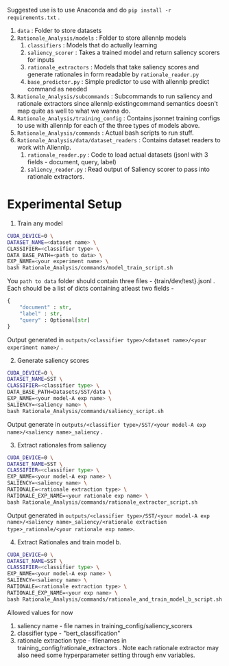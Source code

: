 Suggested use is to use Anaconda and do `pip install -r requirements.txt` .

1. `data` : Folder to store datasets
2. `Rationale_Analysis/models` : Folder to store allennlp models
    1. `classifiers` : Models that do actually learning 
    2. `saliency_scorer` : Takes a trained model and return saliency scorers for inputs
    3. `rationale_extractors` : Models that take saliency scores and generate rationales in form readable by `rationale_reader.py`
    4. `base_predictor.py` : Simple predictor to use with allennlp predict command as needed
3. `Rationale_Analysis/subcommands` : Subcommands to run saliency and rationale extractors since allennlp existingcommand semantics doesn't map quite as well to what we wanna do.
4. `Rationale_Analysis/training_config` : Contains jsonnet training configs to use with allennlp for each of the three types of models above.
5. `Rationale_Analysis/commands` : Actual bash scripts to run stuff.
6. `Rationale_Analysis/data/dataset_readers` : Contains dataset readers to work with Allennlp.
    1. `rationale_reader.py` : Code to load actual datasets (jsonl with 3 fields - document, query, label)
    2. `saliency_reader.py` : Read output of Saliency scorer to pass into rationale extractors.

Experimental Setup
================== 

1. Train any model 

```bash
CUDA_DEVICE=0 \
DATASET_NAME=<dataset name> \
CLASSIFIER=<classifier type> \
DATA_BASE_PATH=<path to data> \
EXP_NAME=<your experiment name> \
bash Rationale_Analysis/commands/model_train_script.sh
```

You `path to data` folder should contain three files - {train/dev/test}.jsonl . Each should be a list of dicts containing atleast two fields - 

```python
{
    "document" : str,
    "label" : str,
    "query" : Optional[str]
}
```
    
Output generated in `outputs/<classifier type>/<dataset name>/<your experiment name>/` .

2. Generate saliency scores

```bash
CUDA_DEVICE=0 \
DATASET_NAME=SST \
CLASSIFIER=<classifier type> \
DATA_BASE_PATH=Datasets/SST/data \
EXP_NAME=<your model-A exp name> \
SALIENCY=<saliency name> \
bash Rationale_Analysis/commands/saliency_script.sh
```
Output generate in `outputs/<classifier type>/SST/<your model-A exp name>/<saliency name>_saliency` .

3. Extract rationales from saliency

```bash
CUDA_DEVICE=0 \
DATASET_NAME=SST \
CLASSIFIER=<classifier type> \
EXP_NAME=<your model-A exp name> \
SALIENCY=<saliency name> \
RATIONALE=<rationale extraction type> \
RATIONALE_EXP_NAME=<your rationale exp name> \
bash Rationale_Analysis/commands/rationale_extractor_script.sh
```
Output generated in `outputs/<classifier type>/SST/<your model-A exp name>/<saliency name>_saliency/<rationale extraction type>_rationale/<your rationale exp name>`.


4. Extract Rationales and train model b.

```bash
CUDA_DEVICE=0 \
DATASET_NAME=SST \
CLASSIFIER=<classifier type> \
EXP_NAME=<your model-A exp name> \
SALIENCY=<saliency name> \
RATIONALE=<rationale extraction type> \
RATIONALE_EXP_NAME=<your exp name> \
bash Rationale_Analysis/commands/rationale_and_train_model_b_script.sh
```

Allowed values for now 

1. saliency name - file names in training_config/saliency_scorers
2. classifier type - "bert_classification"
3. rationale extraction type - filenames in training_config/rationale_extractors . Note each rationale extractor may also need some hyperparameter setting through env variables.